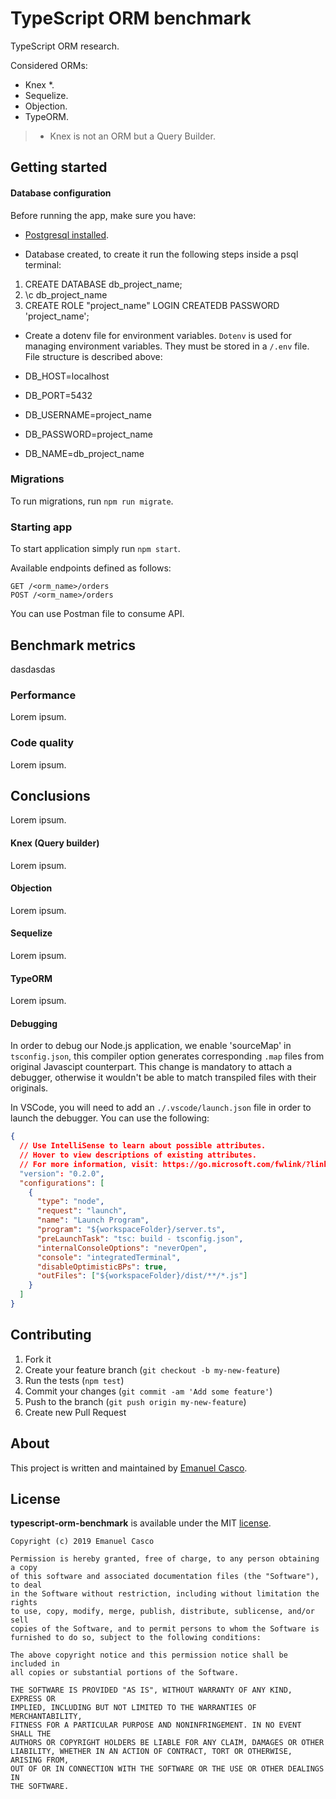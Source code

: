 # TypeScript ORM benchmark

TypeScript ORM research. 

Considered ORMs:

- Knex *.
- Sequelize.
- Objection.
- TypeORM.

> * Knex is not an ORM but a Query Builder.

## Getting started

#### Database configuration

Before running the app, make sure you have:
- [Postgresql installed](https://www.digitalocean.com/community/tutorials/how-to-install-and-use-postgresql-on-ubuntu-14-04).

- Database created, to create it run the following steps inside a psql terminal:
1. CREATE DATABASE db_project_name;
2. \c db_project_name
3. CREATE ROLE "project_name" LOGIN CREATEDB PASSWORD 'project_name';

- Create a dotenv file for environment variables. `Dotenv` is used for managing environment variables. They must be stored in a `/.env` file. File structure is described above:

- DB_HOST=localhost
- DB_PORT=5432
- DB_USERNAME=project_name
- DB_PASSWORD=project_name
- DB_NAME=db_project_name


### Migrations

To run migrations, run `npm run migrate`.


### Starting app

To start application simply run `npm start`.

Available endpoints defined as follows:

```
GET /<orm_name>/orders 
POST /<orm_name>/orders
```

You can use Postman file to consume API.

## Benchmark metrics

dasdasdas

### Performance
Lorem ipsum.

### Code quality
Lorem ipsum.

## Conclusions
Lorem ipsum.

#### Knex (Query builder)
Lorem ipsum.

#### Objection
Lorem ipsum.

#### Sequelize
Lorem ipsum.

#### TypeORM
Lorem ipsum.


#### Debugging

In order to debug our Node.js application, we enable 'sourceMap' in `tsconfig.json`, this compiler option generates corresponding `.map` files from original Javascipt counterpart. This change is mandatory to attach a debugger, otherwise it wouldn't be able to match transpiled files with their originals.

In VSCode, you will need to add an `./.vscode/launch.json` file in order to launch the debugger. You can use the following:

```json
{
  // Use IntelliSense to learn about possible attributes.
  // Hover to view descriptions of existing attributes.
  // For more information, visit: https://go.microsoft.com/fwlink/?linkid=830387
  "version": "0.2.0",
  "configurations": [
    {
      "type": "node",
      "request": "launch",
      "name": "Launch Program",
      "program": "${workspaceFolder}/server.ts",
      "preLaunchTask": "tsc: build - tsconfig.json",
      "internalConsoleOptions": "neverOpen",
      "console": "integratedTerminal",
      "disableOptimisticBPs": true,
      "outFiles": ["${workspaceFolder}/dist/**/*.js"]
    }
  ]
}
```


## Contributing

1. Fork it
2. Create your feature branch (`git checkout -b my-new-feature`)
3. Run the tests (`npm test`)
4. Commit your changes (`git commit -am 'Add some feature'`)
5. Push to the branch (`git push origin my-new-feature`)
6. Create new Pull Request


## About

This project is written and maintained by [Emanuel Casco](https://github.com/emanuelcasco).


## License

**typescript-orm-benchmark** is available under the MIT [license](LICENSE.md).

    Copyright (c) 2019 Emanuel Casco

    Permission is hereby granted, free of charge, to any person obtaining a copy
    of this software and associated documentation files (the "Software"), to deal
    in the Software without restriction, including without limitation the rights
    to use, copy, modify, merge, publish, distribute, sublicense, and/or sell
    copies of the Software, and to permit persons to whom the Software is
    furnished to do so, subject to the following conditions:

    The above copyright notice and this permission notice shall be included in
    all copies or substantial portions of the Software.

    THE SOFTWARE IS PROVIDED "AS IS", WITHOUT WARRANTY OF ANY KIND, EXPRESS OR
    IMPLIED, INCLUDING BUT NOT LIMITED TO THE WARRANTIES OF MERCHANTABILITY,
    FITNESS FOR A PARTICULAR PURPOSE AND NONINFRINGEMENT. IN NO EVENT SHALL THE
    AUTHORS OR COPYRIGHT HOLDERS BE LIABLE FOR ANY CLAIM, DAMAGES OR OTHER
    LIABILITY, WHETHER IN AN ACTION OF CONTRACT, TORT OR OTHERWISE, ARISING FROM,
    OUT OF OR IN CONNECTION WITH THE SOFTWARE OR THE USE OR OTHER DEALINGS IN
    THE SOFTWARE.

